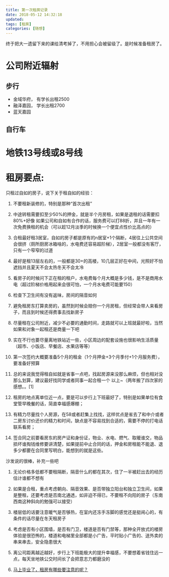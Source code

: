 ```yaml
---
title: 第一次租房记录
date: 2018-05-12 14:32:18
updated:
tags: [租房]
categories: [随想]
---
```


终于把大一遗留下来的课给清考掉了，不用担心会被留级了。是时候准备租房了。

<!--more-->

# 公司附近辐射
## 步行
* 金域华府， 有学长出租2500
* 融泽嘉园， 学长出租2700
* 蓝天嘉园
## 自行车


# 地铁13号线或8号线




# 租房要点:

只租过自如的房子，说下关于租自如的经验：
1. 不要租新装修的，特别是那种“首次出租”
2. 中途转租需要扣至少50%的押金，就是半个月房租，如果是退租的话需要扣80%+好像
    如果公司和自如有合作的话，服务费可以打88折，并且一年有一次免费换租的机会（可以趁12月淡季的时候换一个便宜点性价比高点的）
3. 合租最好租3居室，自如的房子都是原有的n居室+1个隔断，4居往上公共空间会很挤（厕所厨房冰箱啥的，水电费还容易超阶梯），2居室一般都没有客厅，只有一个窄窄的过道
4. 最好是租13层左右的，一般都是30+的高楼，10几层正好在中间，光照好不怕遮挡并且夏天不会太热冬天不会太冷
5. 看房子的时候问下正在租的租户，水电费每个月大概是多少钱，是不是商用水电（超过阶梯价格用起来会很可怕，一个月水电费可能要150）
6. 检查下卫生间有没有返味，房间的隔音如何
7. 避免租房东打算卖房的，虽然到时候会赔你一个月房租，但经常会带人来看房子，而且到时候还得费事去找新房子
8. 尽量租在公司附近，减少不必要的通勤时间，走路就可以上班就最好啦，当然如果和对象一起租还是商量一下吧
9. 实在不行也要尽量离地铁站近一些，小区周边的配套设施也很影响生活质量（超市、小饭店、早餐店、水果店等等）
10. 第一次签约大概要准备5个月的租金（1个月押金+3个月季付+1个月服务费），要准备好预算
11. 总的来说我觉得租自如就是省事一点吧，找起房源来没那么麻烦，但也相对没那么划算，建议最好找同学或者同事一起合租一个
以上~（两年搬了四次家的感想。。[1]


1. 租房的地点离单位近一点，要是可以步行上下班最好了，特别是如果单位有食堂管早晚餐的话，简直幸福感爆棚；
2. 有精力尽量找个人房源，在58或者赶集上找找，这样优点是省去了和中介或者二房东讨价还价的精力和时间，缺点是不容易找到合适的，需要不停的打电话联系看房；
3. 签合同之前要看房东的房产证和身份证，物业、水电、燃气、取暖谁交，物品损坏谁掏钱维修要讲清楚，如果提前中止合同的话，押金和房租能不能退、退多少都要在合同里写明白，能想到的就是这些。


沙发说的很棒，补充一些吧

1. 无论价格多低都不要租隔断，隔音什么的都在其次，住了一半被赶出去的经历估计谁都不想有

2. 如果是合租，重点考虑朝向、隔音效果、是否带独立阳台和独立卫生间，如果是整租，还要考虑是否南北通透，如非迫不得已，不要租不向阳的房子（东南西南这种斜向的勉强可以接受）

3. 楼层低的话要注意暖气是否够热，在室内还冻手冻脚的感觉还是挺闹心的，有条件的话尽量在冬天租房子

4. 考虑是否有小区围墙，是否有门卫，楼道是否有门禁等，那种全开放式的楼房体验是很恐怖的，楼道和电梯里全部都是小广告，平时贴小广告的、送外卖的串来串去，安全隐患很大

5. 离公司距离越近越好，步行上下班能极大的提升幸福感，不要想着省钱住远一点，每天坐地铁公交时间长了会把意志力都磨没的

1. [马上毕业了，租房有哪些要注意的呢？](https://bbs.byr.cn/#!article/Job/1971887)
